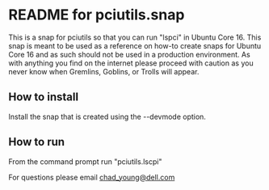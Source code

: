 [//]: # (Created on: August 17, 2017)
[//]: # (Author: Chad Young)
[//]: # (Contact: chad.young@dell.com)


# README for pciutils.snap
This is a snap for pciutils so that you can run "lspci" in Ubuntu Core 16. This
snap is meant to be used as a reference on how-to create snaps for Ubuntu Core
16 and as such should not be used in a production environment. As with anything
you find on the internet please proceed with caution as you never know when
Gremlins, Goblins, or Trolls will appear.  

## How to install  
Install the snap that is created using the --devmode option.  
## How to run  
From the command prompt run "pciutils.lscpi"
  
For questions please email <chad_young@dell.com>  

